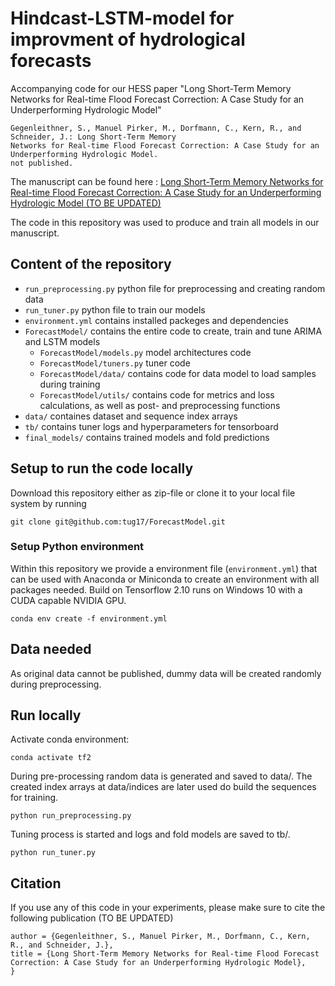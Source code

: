 # Hindcast-LSTM-model for improvment of hydrological forecasts
Accompanying code for our HESS paper "Long Short-Term Memory Networks for Real-time Flood Forecast Correction: A Case Study for an Underperforming Hydrologic Model"

```
Gegenleithner, S., Manuel Pirker, M., Dorfmann, C., Kern, R., and Schneider, J.: Long Short-Term Memory 
Networks for Real-time Flood Forecast Correction: A Case Study for an Underperforming Hydrologic Model. 
not published.
```

The manuscript can be found here : [Long Short-Term Memory Networks for Real-time Flood Forecast Correction: A Case Study for an Underperforming Hydrologic Model (TO BE UPDATED)](https://github.com/tug17/ForecastModel)

The code in this repository was used to produce and train all models in our manuscript.


## Content of the repository

- `run_preprocessing.py` python file for preprocessing and creating random data
- `run_tuner.py` python file to train our models
- `environment.yml` contains installed packeges and dependencies
- `ForecastModel/` contains the entire code to create, train and tune ARIMA and LSTM models
   - `ForecastModel/models.py` model architectures code 
   - `ForecastModel/tuners.py` tuner code 
   - `ForecastModel/data/` contains code for data model to load samples during training
   - `ForecastModel/utils/` contains code for metrics and loss calculations, as well as post- and preprocessing functions
- `data/` containes dataset and sequence index arrays
- `tb/` contains tuner logs and hyperparameters for tensorboard
- `final_models/` contains trained models and fold predictions 

## Setup to run the code locally

Download this repository either as zip-file or clone it to your local file system by running

```
git clone git@github.com:tug17/ForecastModel.git
```

### Setup Python environment
Within this repository we provide a environment file (`environment.yml`) that can be used with Anaconda or Miniconda to create an environment with all packages needed.
Build on Tensorflow 2.10 runs on Windows 10 with a CUDA capable NVIDIA GPU. 

```
conda env create -f environment.yml
```

## Data needed
As original data cannot be published, dummy data will be created randomly during preprocessing.

## Run locally

Activate conda environment:

```
conda activate tf2
```

During pre-processing random data is generated and saved to data/. The created index arrays at data/indices are later used do build the sequences for training.

```
python run_preprocessing.py
```
Tuning process is started and logs and fold models are saved to tb/.

```
python run_tuner.py
```


## Citation

If you use any of this code in your experiments, please make sure to cite the following publication (TO BE UPDATED)

```
author = {Gegenleithner, S., Manuel Pirker, M., Dorfmann, C., Kern, R., and Schneider, J.},
title = {Long Short-Term Memory Networks for Real-time Flood Forecast Correction: A Case Study for an Underperforming Hydrologic Model},
}
```

